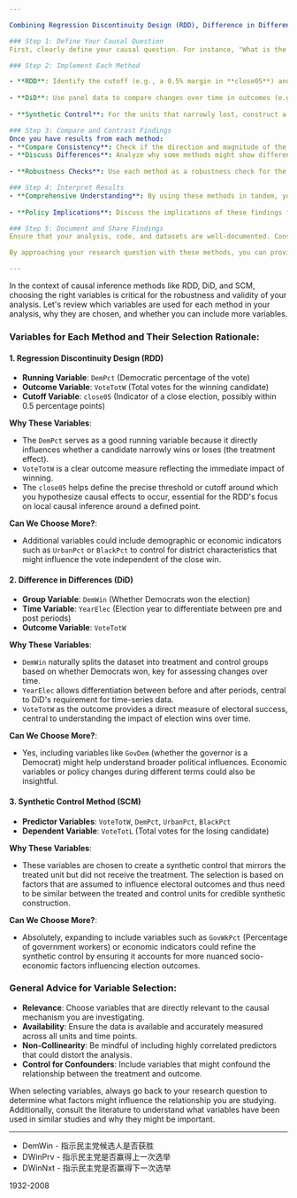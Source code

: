 ```yaml
---

Combining Regression Discontinuity Design (RDD), Difference in Differences (DiD), and Synthetic Control Method (SCM) can provide a comprehensive analysis of causal impacts in your study. Here's how you can effectively compare results from these methods:

### Step 1: Define Your Causal Question
First, clearly define your causal question. For instance, "What is the impact of narrowly winning an election on future policy changes or reelection success?" This question can be explored using RDD to define narrowly winning vs. losing, DiD to observe changes over time, and SCM to construct a counterfactual for narrowly lost elections.

### Step 2: Implement Each Method

- **RDD**: Identify the cutoff (e.g., a 0.5% margin in **close05**) and compare outcomes just above and below this threshold. This method helps establish a local causal effect at the margin of winning or losing.
  
- **DiD**: Use panel data to compare changes over time in outcomes (e.g., policy changes, reelection rates) for those just above and below the cutoff before and after the election.
  
- **Synthetic Control**: For the units that narrowly lost, construct a synthetic control group that is a weighted combination of other units that did not receive the treatment but had similar characteristics before the treatment. Compare the post-election outcomes of the narrowly lost units to their synthetic counterparts.

### Step 3: Compare and Contrast Findings
Once you have results from each method:
- **Compare Consistency**: Check if the direction and magnitude of the causal effects are consistent across methods. Consistency can strengthen the validity of your findings.
- **Discuss Differences**: Analyze why some methods might show different results. For instance, SCM can better control for unobservable confounders compared to RDD and DiD, which might lead to different conclusions about the impact of narrowly winning an election.
  
- **Robustness Checks**: Use each method as a robustness check for the others. If one method finds a significant effect and the others do not, investigate further to understand the discrepancies.

### Step 4: Interpret Results
- **Comprehensive Understanding**: By using these methods in tandem, you can provide a more comprehensive understanding of the causal effects. For example, RDD will give you insights at the cutoff, DiD will show the effect over time, and SCM will illustrate what could have happened if the close losers had won instead.
  
- **Policy Implications**: Discuss the implications of these findings for political strategy and policy-making. For instance, if narrowly winning affects policies significantly, this might influence campaign strategies.

### Step 5: Document and Share Findings
Ensure that your analysis, code, and datasets are well-documented. Consider sharing your findings through academic papers, conferences, or policy briefs. This transparency not only builds trust in your research but also allows others to replicate or extend your study, which is crucial for scientific progress.

By approaching your research question with these methods, you can provide a nuanced view of the causal effects and strengthen the reliability of your conclusions. Each method has its strengths and challenges, and together, they can offer a robust analysis that single-method studies might miss.

---
```


In the context of causal inference methods like RDD, DiD, and SCM, choosing the right variables is critical for the robustness and validity of your analysis. Let's review which variables are used for each method in your analysis, why they are chosen, and whether you can include more variables.

### Variables for Each Method and Their Selection Rationale:

#### 1. **Regression Discontinuity Design (RDD)**
- **Running Variable**: `DemPct` (Democratic percentage of the vote)
- **Outcome Variable**: `VoteTotW` (Total votes for the winning candidate)
- **Cutoff Variable**: `close05` (Indicator of a close election, possibly within 0.5 percentage points)

**Why These Variables**: 
- The `DemPct` serves as a good running variable because it directly influences whether a candidate narrowly wins or loses (the treatment effect). 
- `VoteTotW` is a clear outcome measure reflecting the immediate impact of winning.
- The `close05` helps define the precise threshold or cutoff around which you hypothesize causal effects to occur, essential for the RDD's focus on local causal inference around a defined point.

**Can We Choose More?**:
- Additional variables could include demographic or economic indicators such as `UrbanPct` or `BlackPct` to control for district characteristics that might influence the vote independent of the close win.

#### 2. **Difference in Differences (DiD)**
- **Group Variable**: `DemWin` (Whether Democrats won the election)
- **Time Variable**: `YearElec` (Election year to differentiate between pre and post periods)
- **Outcome Variable**: `VoteTotW`

**Why These Variables**: 
- `DemWin` naturally splits the dataset into treatment and control groups based on whether Democrats won, key for assessing changes over time.
- `YearElec` allows differentiation between before and after periods, central to DiD's requirement for time-series data.
- `VoteTotW` as the outcome provides a direct measure of electoral success, central to understanding the impact of election wins over time.

**Can We Choose More?**:
- Yes, including variables like `GovDem` (whether the governor is a Democrat) might help understand broader political influences. Economic variables or policy changes during different terms could also be insightful.

#### 3. **Synthetic Control Method (SCM)**
- **Predictor Variables**: `VoteTotW`, `DemPct`, `UrbanPct`, `BlackPct` 
- **Dependent Variable**: `VoteTotL` (Total votes for the losing candidate)

**Why These Variables**: 
- These variables are chosen to create a synthetic control that mirrors the treated unit but did not receive the treatment. The selection is based on factors that are assumed to influence electoral outcomes and thus need to be similar between the treated and control units for credible synthetic construction.

**Can We Choose More?**:
- Absolutely, expanding to include variables such as `GovWkPct` (Percentage of government workers) or economic indicators could refine the synthetic control by ensuring it accounts for more nuanced socio-economic factors influencing election outcomes.

### General Advice for Variable Selection:
- **Relevance**: Choose variables that are directly relevant to the causal mechanism you are investigating.
- **Availability**: Ensure the data is available and accurately measured across all units and time points.
- **Non-Collinearity**: Be mindful of including highly correlated predictors that could distort the analysis.
- **Control for Confounders**: Include variables that might confound the relationship between the treatment and outcome.

When selecting variables, always go back to your research question to determine what factors might influence the relationship you are studying. Additionally, consult the literature to understand what variables have been used in similar studies and why they might be important.

---

* DemWin - 指示民主党候选人是否获胜
* DWinPrv - 指示民主党是否赢得上一次选举
* DWinNxt - 指示民主党是否赢得下一次选举

1932-2008